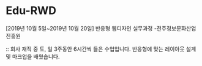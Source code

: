 # Edu-RWD
[2019년 10월 5일~2019년 10월 20일] 반응형 웹디자인 실무과정 -전주정보문화산업진흥원

:: 회사 재직 중 토, 일 3주동안 6시간씩 들은 수업입니다. 반응형에 맞는 레이아웃 설계 및 마크업을 배웠습니다.
